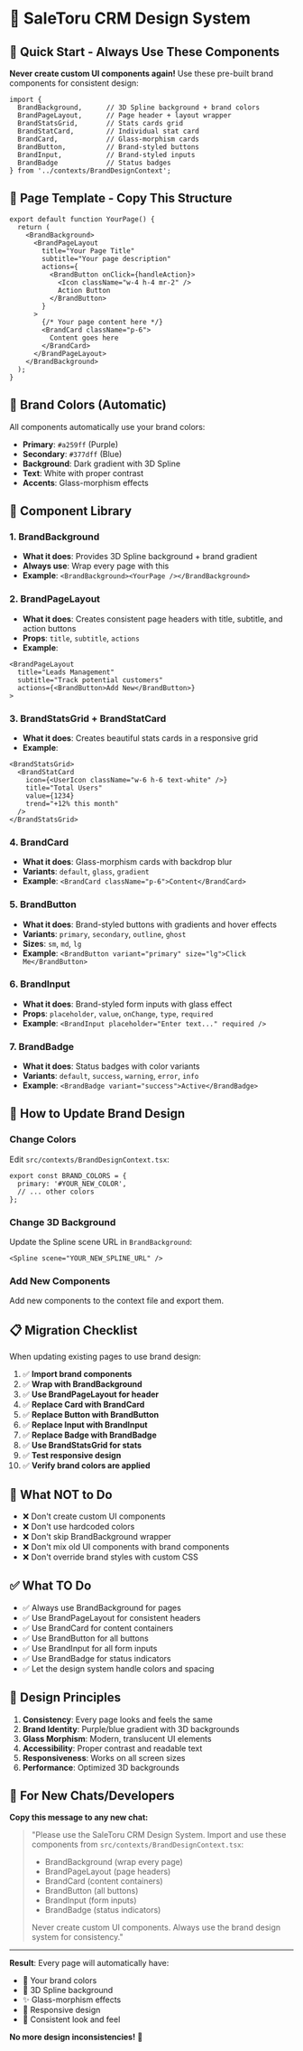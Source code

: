 # 🎨 SaleToru CRM Design System

## 🚀 **Quick Start - Always Use These Components**

**Never create custom UI components again!** Use these pre-built brand components for consistent design:

```tsx
import { 
  BrandBackground,      // 3D Spline background + brand colors
  BrandPageLayout,      // Page header + layout wrapper
  BrandStatsGrid,       // Stats cards grid
  BrandStatCard,        // Individual stat card
  BrandCard,            // Glass-morphism cards
  BrandButton,          // Brand-styled buttons
  BrandInput,           // Brand-styled inputs
  BrandBadge            // Status badges
} from '../contexts/BrandDesignContext';
```

## 🎯 **Page Template - Copy This Structure**

```tsx
export default function YourPage() {
  return (
    <BrandBackground>
      <BrandPageLayout
        title="Your Page Title"
        subtitle="Your page description"
        actions={
          <BrandButton onClick={handleAction}>
            <Icon className="w-4 h-4 mr-2" />
            Action Button
          </BrandButton>
        }
      >
        {/* Your page content here */}
        <BrandCard className="p-6">
          Content goes here
        </BrandCard>
      </BrandPageLayout>
    </BrandBackground>
  );
}
```

## 🌈 **Brand Colors (Automatic)**

All components automatically use your brand colors:
- **Primary**: `#a259ff` (Purple)
- **Secondary**: `#377dff` (Blue)
- **Background**: Dark gradient with 3D Spline
- **Text**: White with proper contrast
- **Accents**: Glass-morphism effects

## 📱 **Component Library**

### **1. BrandBackground**
- **What it does**: Provides 3D Spline background + brand gradient
- **Always use**: Wrap every page with this
- **Example**: `<BrandBackground><YourPage /></BrandBackground>`

### **2. BrandPageLayout**
- **What it does**: Creates consistent page headers with title, subtitle, and action buttons
- **Props**: `title`, `subtitle`, `actions`
- **Example**: 
```tsx
<BrandPageLayout
  title="Leads Management"
  subtitle="Track potential customers"
  actions={<BrandButton>Add New</BrandButton>}
>
```

### **3. BrandStatsGrid + BrandStatCard**
- **What it does**: Creates beautiful stats cards in a responsive grid
- **Example**:
```tsx
<BrandStatsGrid>
  <BrandStatCard
    icon={<UserIcon className="w-6 h-6 text-white" />}
    title="Total Users"
    value={1234}
    trend="+12% this month"
  />
</BrandStatsGrid>
```

### **4. BrandCard**
- **What it does**: Glass-morphism cards with backdrop blur
- **Variants**: `default`, `glass`, `gradient`
- **Example**: `<BrandCard className="p-6">Content</BrandCard>`

### **5. BrandButton**
- **What it does**: Brand-styled buttons with gradients and hover effects
- **Variants**: `primary`, `secondary`, `outline`, `ghost`
- **Sizes**: `sm`, `md`, `lg`
- **Example**: `<BrandButton variant="primary" size="lg">Click Me</BrandButton>`

### **6. BrandInput**
- **What it does**: Brand-styled form inputs with glass effect
- **Props**: `placeholder`, `value`, `onChange`, `type`, `required`
- **Example**: `<BrandInput placeholder="Enter text..." required />`

### **7. BrandBadge**
- **What it does**: Status badges with color variants
- **Variants**: `default`, `success`, `warning`, `error`, `info`
- **Example**: `<BrandBadge variant="success">Active</BrandBadge>`

## 🔧 **How to Update Brand Design**

### **Change Colors**
Edit `src/contexts/BrandDesignContext.tsx`:
```tsx
export const BRAND_COLORS = {
  primary: '#YOUR_NEW_COLOR',
  // ... other colors
};
```

### **Change 3D Background**
Update the Spline scene URL in `BrandBackground`:
```tsx
<Spline scene="YOUR_NEW_SPLINE_URL" />
```

### **Add New Components**
Add new components to the context file and export them.

## 📋 **Migration Checklist**

When updating existing pages to use brand design:

1. ✅ **Import brand components**
2. ✅ **Wrap with BrandBackground**
3. ✅ **Use BrandPageLayout for header**
4. ✅ **Replace Card with BrandCard**
5. ✅ **Replace Button with BrandButton**
6. ✅ **Replace Input with BrandInput**
7. ✅ **Replace Badge with BrandBadge**
8. ✅ **Use BrandStatsGrid for stats**
9. ✅ **Test responsive design**
10. ✅ **Verify brand colors are applied**

## 🚫 **What NOT to Do**

- ❌ Don't create custom UI components
- ❌ Don't use hardcoded colors
- ❌ Don't skip BrandBackground wrapper
- ❌ Don't mix old UI components with brand components
- ❌ Don't override brand styles with custom CSS

## ✅ **What TO Do**

- ✅ Always use BrandBackground for pages
- ✅ Use BrandPageLayout for consistent headers
- ✅ Use BrandCard for content containers
- ✅ Use BrandButton for all buttons
- ✅ Use BrandInput for all form inputs
- ✅ Use BrandBadge for status indicators
- ✅ Let the design system handle colors and spacing

## 🎨 **Design Principles**

1. **Consistency**: Every page looks and feels the same
2. **Brand Identity**: Purple/blue gradient with 3D backgrounds
3. **Glass Morphism**: Modern, translucent UI elements
4. **Accessibility**: Proper contrast and readable text
5. **Responsiveness**: Works on all screen sizes
6. **Performance**: Optimized 3D backgrounds

## 🔄 **For New Chats/Developers**

**Copy this message to any new chat:**

> "Please use the SaleToru CRM Design System. Import and use these components from `src/contexts/BrandDesignContext.tsx`:
> - BrandBackground (wrap every page)
> - BrandPageLayout (page headers)
> - BrandCard (content containers)
> - BrandButton (all buttons)
> - BrandInput (form inputs)
> - BrandBadge (status indicators)
> 
> Never create custom UI components. Always use the brand design system for consistency."

---

**Result**: Every page will automatically have:
- 🎨 Your brand colors
- 🌟 3D Spline background
- ✨ Glass-morphism effects
- 📱 Responsive design
- 🔄 Consistent look and feel

**No more design inconsistencies!** 🎉
